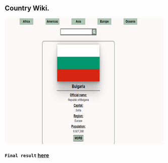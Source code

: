 ## Country Wiki.

<img src="img/country.PNG" width="600" height="400">

### `Final result` <a href="https://country-wiki.onrender.com/" target="_blank">here</a>